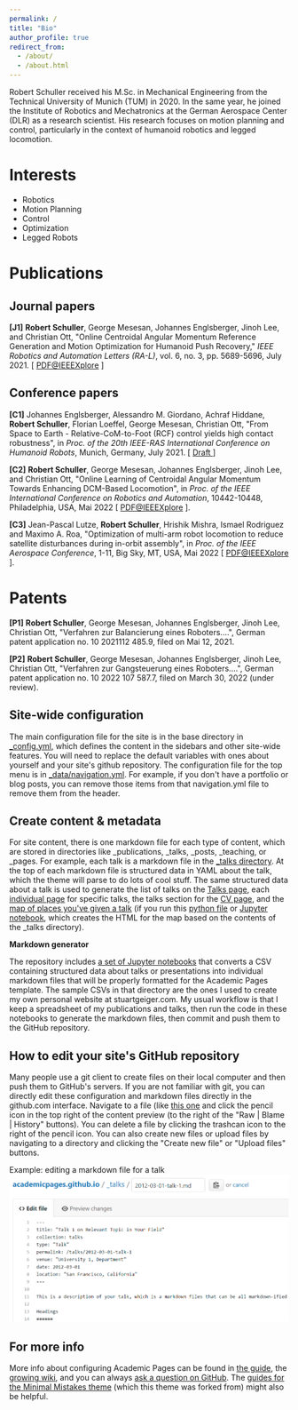 ```yaml
---
permalink: /
title: "Bio"
author_profile: true
redirect_from: 
  - /about/
  - /about.html
---
```


Robert Schuller received his M.Sc. in Mechanical Engineering from the Technical University of Munich (TUM) in 2020. In the same year, he joined the Institute of Robotics and Mechatronics at the German Aerospace Center (DLR) as a research scientist. His research focuses on motion planning and control, particularly in the context of humanoid robotics and legged locomotion.

Interests
======
- Robotics
- Motion Planning
- Control
- Optimization
- Legged Robots


Publications
======

Journal papers
------
<p>
<strong>&#91;J1&#93;</strong>&nbsp;<strong>Robert Schuller</strong>, George&nbsp;Mesesan, Johannes Englsberger, Jinoh Lee, and Christian Ott, &quot;Online Centroidal Angular Momentum Reference Generation and Motion Optimization for Humanoid Push Recovery,&quot;&nbsp;<em>IEEE Robotics and Automation Letters &#40;RA-L&#41;</em>, vol. 6, no. 3, pp. 5689-5696, July 2021. &#91; <a href="https://ieeexplore.ieee.org/abstract/document/9435940">PDF@IEEEXplore</a> &#93;<a accesskey="4" href="https://ieeexplore.ieee.org/stamp/stamp.jsp?arnumber=9435940" id="123" lang="89" name="67" title="10" type="11"></a><a href="https://ieeexplore.ieee.org/stamp/stamp.jsp?arnumber=9435940" name="PDF@IEEEXplore"></a><p>

Conference papers
------
<p>
	<strong>&#91;C1&#93;</strong> Johannes Englsberger, Alessandro M. Giordano, Achraf Hiddane, <strong>Robert Schuller</strong>, Florian Loeffel, George Mesesan, Christian Ott, &quot;From Space to Earth - Relative-CoM-to-Foot &#40;RCF&#41; control yields high contact robustness&quot;, in <i>Proc. of the 20th IEEE-RAS International Conference on Humanoid Robots</i>, Munich, Germany, July 2021. &#91; <a href="https://elib.dlr.de/143111/1/Humanoids_2021_RCF.pdf">Draft </a>&#93;</p>
<p>
	<strong>&#91;C2&#93;</strong> <strong>Robert Schuller</strong>, George&nbsp;Mesesan, Johannes Englsberger, Jinoh Lee, and Christian Ott, &quot;Online Learning of Centroidal Angular Momentum Towards Enhancing DCM-Based Locomotion&quot;, in <i>Proc. of the IEEE International Conference on Robotics and Automation</i>, 10442-10448, Philadelphia, USA, Mai 2022 &#91; <a href="https://ieeexplore.ieee.org/abstract/document/9811708">PDF@IEEEXplore</a> &#93;.</p>
<p>
	<strong>&#91;C3&#93;</strong> Jean-Pascal Lutze, <strong>Robert Schuller</strong>, Hrishik Mishra, Ismael Rodriguez and Maximo A. Roa, &quot;<span lang="EN-US" style="mso-ansi-language:EN-US">Optimization of multi-arm robot locomotion to reduce satellite disturbances during in-orbit assembly</span>&quot;, in <i>Proc. of the IEEE Aerospace Conference</i>, 1-11, Big Sky, MT, USA, Mai 2022 &#91; <a href="https://ieeexplore.ieee.org/abstract/document/10115776">PDF@IEEEXplore</a> &#93;.</p>




Patents
======
<p>
	<strong>&#91;P1</strong><strong>&#93;</strong> <strong>Robert Schuller</strong>, George&nbsp;Mesesan, Johannes Englsberger, Jinoh Lee, Christian Ott, &quot;Verfahren zur Balancierung eines Roboters....&quot;, German patent application no. 10 2021112 485.9, filed on Mai 12, 2021.</p>
<p>
	<strong>&#91;P2</strong><strong>&#93;</strong> <strong>Robert Schuller</strong>, George&nbsp;Mesesan, Johannes Englsberger, Jinoh Lee, Christian Ott, &quot;Verfahren zur Gangsteuerung eines Roboters....&quot;, German patent application no. 10 2022 107 587.7, filed on March 30, 2022 &#40;under review&#41;.</p>

Site-wide configuration
------
The main configuration file for the site is in the base directory in [_config.yml](https://github.com/academicpages/academicpages.github.io/blob/master/_config.yml), which defines the content in the sidebars and other site-wide features. You will need to replace the default variables with ones about yourself and your site's github repository. The configuration file for the top menu is in [_data/navigation.yml](https://github.com/academicpages/academicpages.github.io/blob/master/_data/navigation.yml). For example, if you don't have a portfolio or blog posts, you can remove those items from that navigation.yml file to remove them from the header. 

Create content & metadata
------
For site content, there is one markdown file for each type of content, which are stored in directories like _publications, _talks, _posts, _teaching, or _pages. For example, each talk is a markdown file in the [_talks directory](https://github.com/academicpages/academicpages.github.io/tree/master/_talks). At the top of each markdown file is structured data in YAML about the talk, which the theme will parse to do lots of cool stuff. The same structured data about a talk is used to generate the list of talks on the [Talks page](https://academicpages.github.io/talks), each [individual page](https://academicpages.github.io/talks/2012-03-01-talk-1) for specific talks, the talks section for the [CV page](https://academicpages.github.io/cv), and the [map of places you've given a talk](https://academicpages.github.io/talkmap.html) (if you run this [python file](https://github.com/academicpages/academicpages.github.io/blob/master/talkmap.py) or [Jupyter notebook](https://github.com/academicpages/academicpages.github.io/blob/master/talkmap.ipynb), which creates the HTML for the map based on the contents of the _talks directory).

**Markdown generator**

The repository includes [a set of Jupyter notebooks](https://github.com/academicpages/academicpages.github.io/tree/master/markdown_generator
) that converts a CSV containing structured data about talks or presentations into individual markdown files that will be properly formatted for the Academic Pages template. The sample CSVs in that directory are the ones I used to create my own personal website at stuartgeiger.com. My usual workflow is that I keep a spreadsheet of my publications and talks, then run the code in these notebooks to generate the markdown files, then commit and push them to the GitHub repository.

How to edit your site's GitHub repository
------
Many people use a git client to create files on their local computer and then push them to GitHub's servers. If you are not familiar with git, you can directly edit these configuration and markdown files directly in the github.com interface. Navigate to a file (like [this one](https://github.com/academicpages/academicpages.github.io/blob/master/_talks/2012-03-01-talk-1.md) and click the pencil icon in the top right of the content preview (to the right of the "Raw | Blame | History" buttons). You can delete a file by clicking the trashcan icon to the right of the pencil icon. You can also create new files or upload files by navigating to a directory and clicking the "Create new file" or "Upload files" buttons. 

Example: editing a markdown file for a talk
![Editing a markdown file for a talk](/images/editing-talk.png)

For more info
------
More info about configuring Academic Pages can be found in [the guide](https://academicpages.github.io/markdown/), the [growing wiki](https://github.com/academicpages/academicpages.github.io/wiki), and you can always [ask a question on GitHub](https://github.com/academicpages/academicpages.github.io/discussions). The [guides for the Minimal Mistakes theme](https://mmistakes.github.io/minimal-mistakes/docs/configuration/) (which this theme was forked from) might also be helpful.
